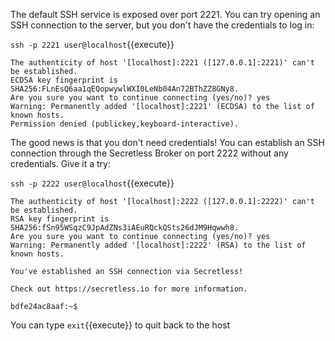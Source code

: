 The default SSH service is exposed over port 2221. You can try opening an SSH connection to the server, but you don't have the credentials to log in:

`ssh -p 2221 user@localhost`{{execute}}

```
The authenticity of host '[localhost]:2221 ([127.0.0.1]:2221)' can't be established.
ECDSA key fingerprint is SHA256:FLnEsQ6aa1qEQopwywlWXI0LeNb04An72BThZZ8GNy8.
Are you sure you want to continue connecting (yes/no)? yes
Warning: Permanently added '[localhost]:2221' (ECDSA) to the list of known hosts.
Permission denied (publickey,keyboard-interactive).
```

The good news is that you don't need credentials! You can establish an SSH connection through the Secretless Broker on port 2222 without any credentials. Give it a try:

`ssh -p 2222 user@localhost`{{execute}}

```
The authenticity of host '[localhost]:2222 ([127.0.0.1]:2222)' can't be established.
RSA key fingerprint is SHA256:fSn95WSqzC9JpAdZNs3iAEuRQckQSts26dJM9Hqwwh8.
Are you sure you want to continue connecting (yes/no)? yes
Warning: Permanently added '[localhost]:2222' (RSA) to the list of known hosts.

You've established an SSH connection via Secretless!

Check out https://secretless.io for more information.

bdfe24ac8aaf:~$
```
You can type `exit`{{execute}} to quit back to the host
